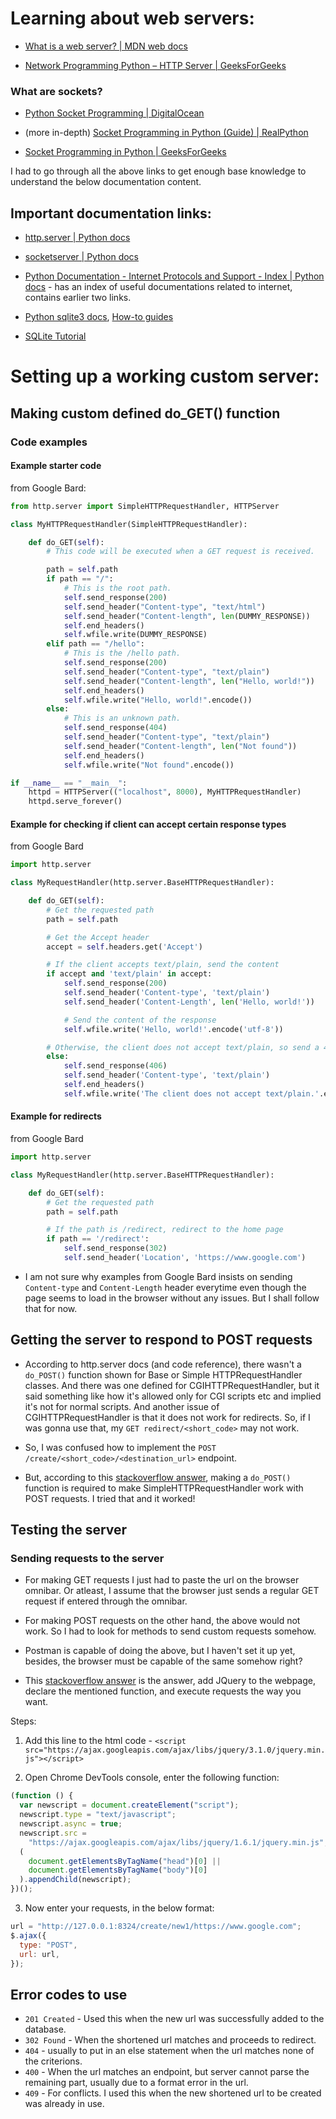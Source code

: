 # Learning about web servers:

- [What is a web server? | MDN web docs](https://developer.mozilla.org/en-US/docs/Learn/Common_questions/Web_mechanics/What_is_a_web_server)

- [Network Programming Python – HTTP Server | GeeksForGeeks](https://www.geeksforgeeks.org/network-programming-python-http-server/)

### What are sockets?

- [Python Socket Programming | DigitalOcean](https://www.digitalocean.com/community/tutorials/python-socket-programming-server-client)

- (more in-depth) [Socket Programming in Python (Guide) | RealPython](https://realpython.com/python-sockets/)

- [Socket Programming in Python | GeeksForGeeks](https://www.geeksforgeeks.org/socket-programming-python/)

I had to go through all the above links to get enough base knowledge to understand the below documentation content.

## Important documentation links:

- [http.server | Python docs](https://docs.python.org/3/library/internet.html)

- [socketserver | Python docs](https://docs.python.org/3/library/socketserver.html)

- [Python Documentation - Internet Protocols and Support - Index | Python docs](https://docs.python.org/3/library/internet.html) - has an index of useful documentations related to internet, contains earlier two links.

- [Python sqlite3 docs](https://docs.python.org/3/library/sqlite3.html), [How-to guides](https://docs.python.org/3/library/sqlite3.html#sqlite3-howtos)

- [SQLite Tutorial](https://www.sqlitetutorial.net/sqlite-commands/)

# Setting up a working custom server:

## Making custom defined do_GET() function

### Code examples

#### Example starter code

from Google Bard:

```python
from http.server import SimpleHTTPRequestHandler, HTTPServer

class MyHTTPRequestHandler(SimpleHTTPRequestHandler):

    def do_GET(self):
        # This code will be executed when a GET request is received.

        path = self.path
        if path == "/":
            # This is the root path.
            self.send_response(200)
            self.send_header("Content-type", "text/html")
            self.send_header("Content-length", len(DUMMY_RESPONSE))
            self.end_headers()
            self.wfile.write(DUMMY_RESPONSE)
        elif path == "/hello":
            # This is the /hello path.
            self.send_response(200)
            self.send_header("Content-type", "text/plain")
            self.send_header("Content-length", len("Hello, world!"))
            self.end_headers()
            self.wfile.write("Hello, world!".encode())
        else:
            # This is an unknown path.
            self.send_response(404)
            self.send_header("Content-type", "text/plain")
            self.send_header("Content-length", len("Not found"))
            self.end_headers()
            self.wfile.write("Not found".encode())

if __name__ == "__main__":
    httpd = HTTPServer(("localhost", 8000), MyHTTPRequestHandler)
    httpd.serve_forever()
```

#### Example for checking if client can accept certain response types

from Google Bard

```python
import http.server

class MyRequestHandler(http.server.BaseHTTPRequestHandler):

    def do_GET(self):
        # Get the requested path
        path = self.path

        # Get the Accept header
        accept = self.headers.get('Accept')

        # If the client accepts text/plain, send the content
        if accept and 'text/plain' in accept:
            self.send_response(200)
            self.send_header('Content-type', 'text/plain')
            self.send_header('Content-Length', len('Hello, world!'))

            # Send the content of the response
            self.wfile.write('Hello, world!'.encode('utf-8'))

        # Otherwise, the client does not accept text/plain, so send a 406 error
        else:
            self.send_response(406)
            self.send_header('Content-type', 'text/plain')
            self.end_headers()
            self.wfile.write('The client does not accept text/plain.'.encode('utf-8'))
```

#### Example for redirects

from Google Bard

```python
import http.server

class MyRequestHandler(http.server.BaseHTTPRequestHandler):

    def do_GET(self):
        # Get the requested path
        path = self.path

        # If the path is /redirect, redirect to the home page
        if path == '/redirect':
            self.send_response(302)
            self.send_header('Location', 'https://www.google.com')
```

- I am not sure why examples from Google Bard insists on sending `Content-type` and `Content-Length` header everytime even though the page seems to load in the browser without any issues. But I shall follow that for now.

## Getting the server to respond to POST requests

- According to http.server docs (and code reference), there wasn't a `do_POST()` function shown for Base or Simple HTTPRequestHandler classes. And there was one defined for CGIHTTPRequestHandler, but it said something like how it's allowed only for CGI scripts etc and implied it's not for normal scripts. And another issue of CGIHTTPRequestHandler is that it does not work for redirects. So, if I was gonna use that, my `GET redirect/<short_code>` may not work.

- So, I was confused how to implement the `POST /create/<short_code>/<destination_url>` endpoint.

- But, according to this [stackoverflow answer](https://stackoverflow.com/questions/51677570/http-server-unsupported-method-post), making a `do_POST()` function is required to make SimpleHTTPRequestHandler work with POST requests. I tried that and it worked!

## Testing the server

### Sending requests to the server

- For making GET requests I just had to paste the url on the browser omnibar. Or atleast, I assume that the browser just sends a regular GET request if entered through the omnibar.

- For making POST requests on the other hand, the above would not work. So I had to look for methods to send custom requests somehow.

- Postman is capable of doing the above, but I haven't set it up yet, besides, the browser must be capable of the same somehow right?

- This [stackoverflow answer](https://stackoverflow.com/a/38637309) is the answer, add JQuery to the webpage, declare the mentioned function, and execute requests the way you want.

Steps:

1. Add this line to the html code - `<script src="https://ajax.googleapis.com/ajax/libs/jquery/3.1.0/jquery.min.js"></script>`

2. Open Chrome DevTools console, enter the following function:

```javascript
(function () {
  var newscript = document.createElement("script");
  newscript.type = "text/javascript";
  newscript.async = true;
  newscript.src =
    "https://ajax.googleapis.com/ajax/libs/jquery/1.6.1/jquery.min.js";
  (
    document.getElementsByTagName("head")[0] ||
    document.getElementsByTagName("body")[0]
  ).appendChild(newscript);
})();
```

3. Now enter your requests, in the below format:

```javascript
url = "http://127.0.0.1:8324/create/new1/https://www.google.com";
$.ajax({
  type: "POST",
  url: url,
});
```

## Error codes to use

- `201 Created` - Used this when the new url was successfully added to the database.
- `302 Found` - When the shortened url matches and proceeds to redirect.
- `404` - usually to put in an else statement when the url matches none of the criterions.
- `400` - When the url matches an endpoint, but server cannot parse the remaining part, usually due to a format error in the url.
- `409` - For conflicts. I used this when the new shortened url to be created was already in use.
